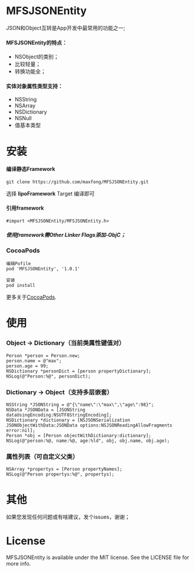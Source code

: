 # MFSJSONEntity
JSON和Object互转是App开发中最常用的功能之一;<br/>

#### MFSJSONEntity的特点：

* NSObject的类别；
* 比较轻量；
* 转换功能全；

#### 实体对象属性类型支持：

* NSString
* NSArray
* NSDictionary
* NSNull 
* 值基本类型

# 安装
#### 编译静态Framework
```
git clone https://github.com/maxfong/MFSJSONEntity.git
```
选择 <b>lipoFramework</b> Target 编译即可

#### 引用framework
```
#import <MFSJSONEntity/MFSJSONEntity.h>
```

##### 使用framework需Other Linker Flags添加-ObjC；

### CocoaPods

```
编辑Pofile
pod 'MFSJSONEntity', '1.0.1'
```

```
安装
pod install
```

更多关于[CocoaPods](https://cocoapods.org/).

# 使用

### Object -> Dictionary（当前类属性键值对）
```
Person *person = Person.new;
person.name = @"max";
person.age = 99;
NSDictionary *personDict = [person propertyDictionary];
NSLog(@"Person:%@", personDict);
```

### Dictionary -> Object（支持多层嵌套）
```
NSString *JSONString = @"{\"name\":\"max\",\"age\":98}";
NSData *JSONData = [JSONString dataUsingEncoding:NSUTF8StringEncoding];
NSDictionary *dictionary = [NSJSONSerialization JSONObjectWithData:JSONData options:NSJSONReadingAllowFragments error:nil];
Person *obj = [Person objectWithDictionary:dictionary];
NSLog(@"person:%@, name:%@, age:%ld", obj, obj.name, obj.age);
```

### 属性列表（可自定义父类）
```
NSArray *propertys = [Person propertyNames];
NSLog(@"Person propertys:%@", propertys);
```

# 其他
如果您发现任何问题或有啥建议，发个issues，谢谢；


# License

MFSJSONEntity is available under the MIT license. See the LICENSE file for more info.
